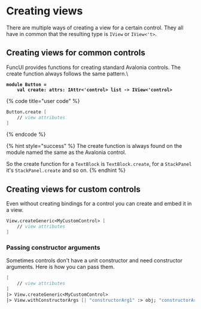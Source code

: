 # Creating views

There are multiple ways of creating a view for a certain control. They all have in common that the resulting type is `IView` or `IView<'t>`.

## Creating views for common controls

FuncUI provides functions for creating standard Avalonia controls. The create function always follows the same pattern.\


<pre class="language-fsharp" data-title="internal - signature"><code class="lang-fsharp"><strong>module Button =
</strong><strong>    val create: attrs: IAttr&#x3C;'control> list -> IView&#x3C;'control>
</strong></code></pre>

{% code title="user code" %}
```fsharp
Button.create [
    // view attributes
]
```
{% endcode %}

{% hint style="success" %}
The create function is always found on the module named the same as the Avalonia control.

So the create function for a `TextBlock` is `TextBlock.create`, for a `StackPanel` it's `StackPanel.create` and so on.&#x20;
{% endhint %}

## Creating views for custom controls

Even without creating bindings for a control you can create and embed it in a view.&#x20;

```fsharp
View.createGeneric<MyCustomControl> [
    // view attributes
]
```

### Passing constructor arguments

Sometimes controls don't have a unit constructor and need constructor arguments. Here is how you  can pass them.

```fsharp
[
    // view attributes
]
|> View.createGeneric<MyCustomControl> 
|> View.withConstructorArgs [| "constructorArg1" :> obj; "constructorArg2" :> obj |]
    

```
